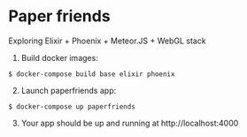 Paper friends
=================
Exploring Elixir + Phoenix + Meteor.JS + WebGL stack

1. Build docker images:
```
$ docker-compose build base elixir phoenix
```
2. Launch paperfriends app:
```
$ docker-compose up paperfriends
```
3. Your app should be up and running at http://localhost:4000
